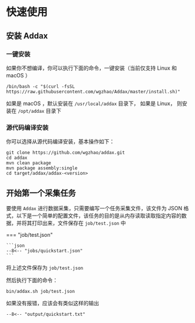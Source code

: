 # 快速使用

## 安装 Addax

### 一键安装

如果你不想编译，你可以执行下面的命令，一键安装（当前仅支持 Linux 和 macOS ）

```shell
/bin/bash -c "$(curl -fsSL https://raw.githubusercontent.com/wgzhao/Addax/master/install.sh)"
```

如果是 macOS ，默认安装在 `/usr/local/addax` 目录下， 如果是 Linux， 则安装在 `/opt/addax` 目录下

### 源代码编译安装

你可以选择从源代码编译安装，基本操作如下：

```shell
git clone https://github.com/wgzhao/addax.git
cd addax
mvn clean package
mvn package assembly:single
cd target/addax/addax-<version>
```

## 开始第一个采集任务

要使用 `Addax` 进行数据采集，只需要编写一个任务采集文件，该文件为 JSON 格式，以下是一个简单的配置文件，该任务的目的是从内存读取读取指定内容的数据，并将其打印出来，文件保存在 `job/test.json` 中

=== "job/test.json"

    ```json
    --8<-- "jobs/quickstart.json"
    ```

将上述文件保存为 `job/test.json`

然后执行下面的命令：

```shell
bin/addax.sh job/test.json
```

如果没有报错，应该会有类似这样的输出

```shell
--8<-- "output/quickstart.txt"
```
